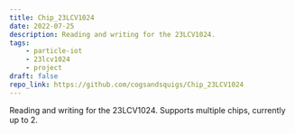 ```yaml
---
title: Chip_23LCV1024
date: 2022-07-25
description: Reading and writing for the 23LCV1024.
tags:
    - particle-iot
    - 23lcv1024
    - project
draft: false
repo_link: https://github.com/cogsandsquigs/Chip_23LCV1024
---
```


Reading and writing for the 23LCV1024. Supports multiple chips, currently up to 2.
